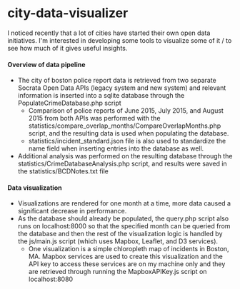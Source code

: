 # city-data-visualizer
I noticed recently that a lot of cities have started their own open data initiatives. I'm interested in developing some tools to visualize some of it / to see how much of it gives useful insights.


#### Overview of data pipeline
* The city of boston police report data is retrieved from two separate Socrata Open Data APIs (legacy system and new system) and relevant information is inserted into a sqlite database through the PopulateCrimeDatabase.php script
	* Comparison of police reports of June 2015, July 2015, and August 2015 from both APIs was performed with the statistics/compare_overlap_months/CompareOverlapMonths.php script, and the resulting data is used when populating the database.
	* statistics/incident_standard.json file is also used to standardize the name field when inserting entries into the database as well.
* Additional analysis was performed on the resulting database through the statistics/CrimeDatabaseAnalysis.php script, and results were saved in the statistics/BCDNotes.txt file

#### Data visualization
* Visualizations are rendered for one month at a time, more data caused a significant decrease in performance.
* As the database should already be populated, the query.php script also runs on localhost:8000 so that the specified month can be queried from the database and then the rest of the visualization logic is handled by the js/main.js script (which uses Mapbox, Leaflet, and D3 services). 
	* One visualization is a simple chloropleth map of incidents in Boston, MA. Mapbox services are used to create this visualization and the API key to access these services are on my machine only and they are retrieved through running the MapboxAPIKey.js script on localhost:8080

  
